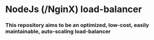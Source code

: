 # NodeJs (/NginX) load-balancer
### This repository aims to be an optimized, low-cost, easily maintainable, auto-scaling load-balancer
